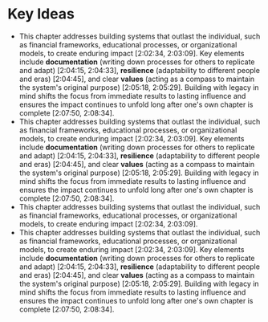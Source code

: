 # Key Ideas

- This chapter addresses building systems that outlast the individual, such as financial frameworks, educational processes, or organizational models, to create enduring impact [2:02:34, 2:03:09]. Key elements include **documentation** (writing down processes for others to replicate and adapt) [2:04:15, 2:04:33], **resilience** (adaptability to different people and eras) [2:04:45], and clear **values** (acting as a compass to maintain the system's original purpose) [2:05:18, 2:05:29]. Building with legacy in mind shifts the focus from immediate results to lasting influence and ensures the impact continues to unfold long after one's own chapter is complete [2:07:50, 2:08:34].
- This chapter addresses building systems that outlast the individual, such as financial frameworks, educational processes, or organizational models, to create enduring impact [2:02:34, 2:03:09]. Key elements include **documentation** (writing down processes for others to replicate and adapt) [2:04:15, 2:04:33], **resilience** (adaptability to different people and eras) [2:04:45], and clear **values** (acting as a compass to maintain the system's original purpose) [2:05:18, 2:05:29]. Building with legacy in mind shifts the focus from immediate results to lasting influence and ensures the impact continues to unfold long after one's own chapter is complete [2:07:50, 2:08:34].
- This chapter addresses building systems that outlast the individual, such as financial frameworks, educational processes, or organizational models, to create enduring impact [2:02:34, 2:03:09].
- This chapter addresses building systems that outlast the individual, such as financial frameworks, educational processes, or organizational models, to create enduring impact [2:02:34, 2:03:09]. Key elements include **documentation** (writing down processes for others to replicate and adapt) [2:04:15, 2:04:33], **resilience** (adaptability to different people and eras) [2:04:45], and clear **values** (acting as a compass to maintain the system's original purpose) [2:05:18, 2:05:29]. Building with legacy in mind shifts the focus from immediate results to lasting influence and ensures the impact continues to unfold long after one's own chapter is complete [2:07:50, 2:08:34].

